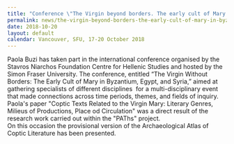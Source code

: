 ```yaml
---
title: "Conference \"The Virgin beyond borders. The early cult of Mary in Byzantium, Egypt and Syria\""
permalink: news/the-virgin-beyond-borders-the-early-cult-of-mary-in-byzantium-egypt-and-syria
date: 2018-10-20
layout: default
calendar: Vancouver, SFU, 17-20 October 2018
---
```


Paola Buzi has taken part in the international conference organised by the Stavros Niarchos Foundation Centre for Hellenic Studies and hosted by the Simon Fraser University. The conference, entitled “The Virgin Without Borders: The Early Cult of Mary in Byzantium, Egypt, and Syria,” aimed at gathering specialists of different disciplines  for a multi-disciplinary event that made connections across time periods, themes, and fields of inquiry.<br />Paola's paper "Coptic Texts Related to the Virgin Mary: Literary Genres, Milieus of Productions, Place od Circulation" was a direct result of the research work carried out within the "PAThs" project.<br />On this occasion the provisional version of the Archaeological Atlas of Coptic Literature has been presented.
